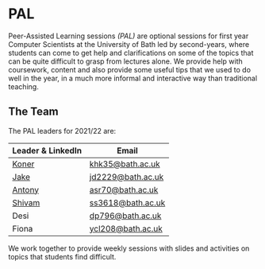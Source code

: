 # PAL

Peer-Assisted Learning sessions *(PAL)* are optional sessions for first year Computer Scientists at the University of Bath led by second-years, where students can come to get help and clarifications on some of the topics that can be quite difficult to grasp from lectures alone. We provide help with coursework, content and also provide some useful tips that we used to do well in the year, in a much more informal and interactive way than traditional teaching.

## The Team

The PAL leaders for 2021/22 are:

| Leader & LinkedIn | Email |
| ----------- | ----------- |
| [Koner](https://www.linkedin.com/in/konerk/)      | khk35@bath.ac.uk |
| [Jake](https://www.linkedin.com/in/jakedves/)   | jd2229@bath.ac.uk |
| [Antony](https://www.linkedin.com/in/antony-rogers-b6124a216/) | asr70@bath.ac.uk |
| [Shivam](https://www.linkedin.com/in/sethi-shivam/) | ss3618@bath.ac.uk |
| Desi | dp796@bath.ac.uk |
| Fiona | ycl208@bath.ac.uk |

We work together to provide weekly sessions with slides and activities on topics that students find difficult.
